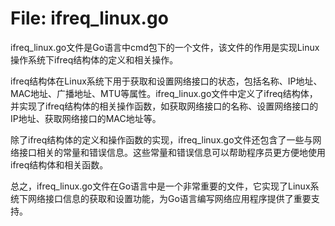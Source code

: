 # File: ifreq_linux.go

ifreq_linux.go文件是Go语言中cmd包下的一个文件，该文件的作用是实现Linux操作系统下ifreq结构体的定义和相关操作。

ifreq结构体在Linux系统下用于获取和设置网络接口的状态，包括名称、IP地址、MAC地址、广播地址、MTU等属性。ifreq_linux.go文件中定义了ifreq结构体，并实现了ifreq结构体的相关操作函数，如获取网络接口的名称、设置网络接口的IP地址、获取网络接口的MAC地址等。

除了ifreq结构体的定义和操作函数的实现，ifreq_linux.go文件还包含了一些与网络接口相关的常量和错误信息。这些常量和错误信息可以帮助程序员更方便地使用ifreq结构体和相关函数。

总之，ifreq_linux.go文件在Go语言中是一个非常重要的文件，它实现了Linux系统下网络接口信息的获取和设置功能，为Go语言编写网络应用程序提供了重要支持。


